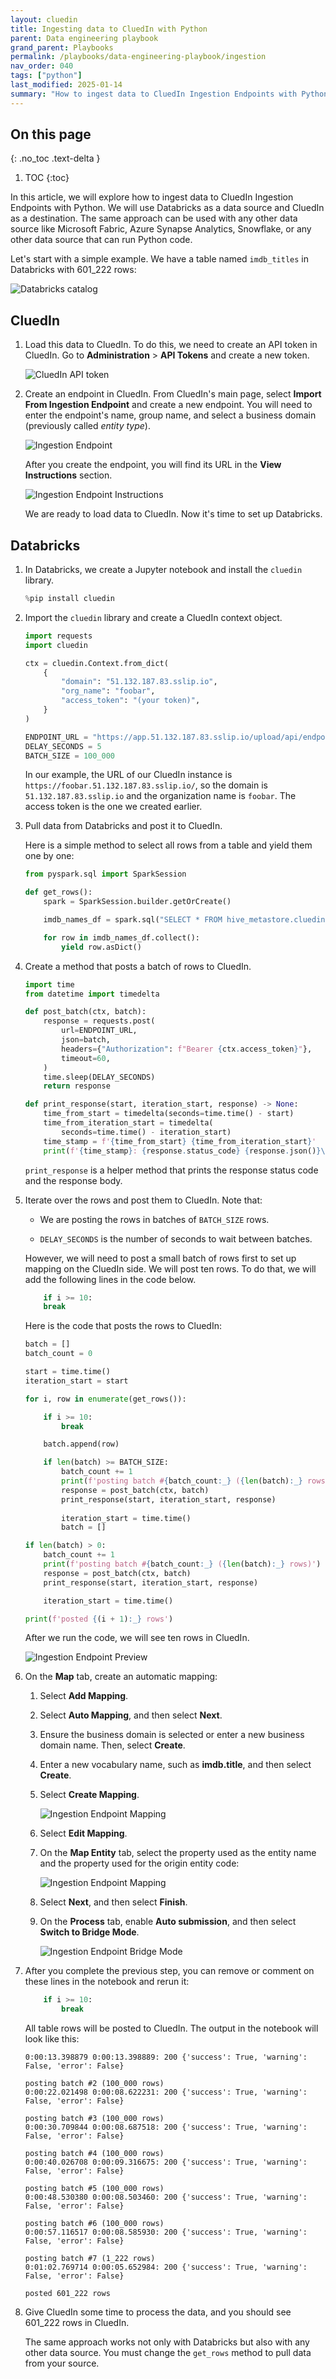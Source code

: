```yaml
---
layout: cluedin
title: Ingesting data to CluedIn with Python
parent: Data engineering playbook
grand_parent: Playbooks
permalink: /playbooks/data-engineering-playbook/ingestion
nav_order: 040
tags: ["python"]
last_modified: 2025-01-14
summary: "How to ingest data to CluedIn Ingestion Endpoints with Python."
---
```


## On this page
{: .no_toc .text-delta }
1. TOC
{:toc}

In this article, we will explore how to ingest data to CluedIn Ingestion Endpoints with Python. We will use Databricks as a data source and CluedIn as a destination. The same approach can be used with any other data source like Microsoft Fabric, Azure Synapse Analytics, Snowflake, or any other data source that can run Python code.

Let's start with a simple example. We have a table named `imdb_titles` in Databricks with 601_222 rows:

<img src="/assets/images/python-sdk/catalog-2.png" alt="Databricks catalog" />

## CluedIn

1. Load this data to CluedIn. To do this, we need to create an API token in CluedIn. Go to **Administration** > **API Tokens** and create a new token.

    <img src="/assets/images/python-sdk/api-token-2.png" alt="CluedIn API token" />


1. Create an endpoint in CluedIn. From CluedIn's main page, select **Import From Ingestion Endpoint** and create a new endpoint. You will need to enter the endpoint's name, group name, and select a business domain (previously called _entity type_).

    <img src="/assets/images/python-sdk/endpoint-2.png" alt="Ingestion Endpoint" />

    After you create the endpoint, you will find its URL in the **View Instructions** section.

    <img src="/assets/images/python-sdk/endpoint-instructions-2.png" alt="Ingestion Endpoint Instructions" />

    We are ready to load data to CluedIn. Now it's time to set up Databricks.

## Databricks

1. In Databricks, we create a Jupyter notebook and install the `cluedin` library.

    ```python
    %pip install cluedin
    ```

1. Import the `cluedin` library and create a CluedIn context object.

    ```python
    import requests
    import cluedin

    ctx = cluedin.Context.from_dict(
        {
            "domain": "51.132.187.83.sslip.io",
            "org_name": "foobar",
            "access_token": "(your token)",
        }
    )

    ENDPOINT_URL = "https://app.51.132.187.83.sslip.io/upload/api/endpoint/9A327661-51FD-4FFC-8DF5-3F80746B996C"
    DELAY_SECONDS = 5
    BATCH_SIZE = 100_000
    ```

    In our example, the URL of our CluedIn instance is `https://foobar.51.132.187.83.sslip.io/`, so the domain is `51.132.187.83.sslip.io` and the organization name is `foobar`. The access token is the one we created earlier.

1. Pull data from Databricks and post it to CluedIn.

    Here is a simple method to select all rows from a table and yield them one by one:

    ```python
    from pyspark.sql import SparkSession

    def get_rows():
        spark = SparkSession.builder.getOrCreate()

        imdb_names_df = spark.sql("SELECT * FROM hive_metastore.cluedin.imdb_titles")

        for row in imdb_names_df.collect():
            yield row.asDict()
    ```

1. Create a method that posts a batch of rows to CluedIn.


    ```python
    import time
    from datetime import timedelta

    def post_batch(ctx, batch):
        response = requests.post(
            url=ENDPOINT_URL,
            json=batch,
            headers={"Authorization": f"Bearer {ctx.access_token}"},
            timeout=60,
        )
        time.sleep(DELAY_SECONDS)
        return response

    def print_response(start, iteration_start, response) -> None:
        time_from_start = timedelta(seconds=time.time() - start)
        time_from_iteration_start = timedelta(
            seconds=time.time() - iteration_start)
        time_stamp = f'{time_from_start} {time_from_iteration_start}'
        print(f'{time_stamp}: {response.status_code} {response.json()}\n')
    ```
    
    `print_response` is a helper method that prints the response status code and the response body.

1. Iterate over the rows and post them to CluedIn. Note that:

    - We are posting the rows in batches of `BATCH_SIZE` rows.

    - `DELAY_SECONDS` is the number of seconds to wait between batches.

    However, we will need to post a small batch of rows first to set up mapping on the CluedIn side. We will post ten rows. To do that, we will add the following lines in the code below.

    ```python
        if i >= 10:
        break
    ```
    
    Here is the code that posts the rows to CluedIn:

    ```python
    batch = []
    batch_count = 0

    start = time.time()
    iteration_start = start
    
    for i, row in enumerate(get_rows()):

        if i >= 10:
            break

        batch.append(row)

        if len(batch) >= BATCH_SIZE:
            batch_count += 1
            print(f'posting batch #{batch_count:_} ({len(batch):_} rows)')
            response = post_batch(ctx, batch)
            print_response(start, iteration_start, response)
        
            iteration_start = time.time()
            batch = []

    if len(batch) > 0:
        batch_count += 1
        print(f'posting batch #{batch_count:_} ({len(batch):_} rows)')
        response = post_batch(ctx, batch)
        print_response(start, iteration_start, response)
    
        iteration_start = time.time()

    print(f'posted {(i + 1):_} rows')
    ```

    After we run the code, we will see ten rows in CluedIn.

    <img src="/assets/images/python-sdk/endpoint-preview-2.png" alt="Ingestion Endpoint Preview" />

1. On the **Map** tab, create an automatic mapping:

    1. Select **Add Mapping**.
    2. Select **Auto Mapping**, and then select **Next**.
    3. Ensure the business domain is selected or enter a new business domain name. Then, select **Create**.
    4. Enter a new vocabulary name, such as **imdb.title**, and then select **Create**.
    5. Select **Create Mapping**.

        <img src="/assets/images/python-sdk/endpoint-mapping-2-1.png" alt="Ingestion Endpoint Mapping" />

    6. Select **Edit Mapping**.
    7. On the **Map Entity** tab, select the property used as the entity name and the property used for the origin entity code:

        <img src="/assets/images/python-sdk/endpoint-mapping-2-2.png" alt="Ingestion Endpoint Mapping" />

    8. Select **Next**, and then select **Finish**.
    9. On the **Process** tab, enable **Auto submission**, and then select **Switch to Bridge Mode**.

        <img src="/assets/images/python-sdk/endpoint-bridge-2.png" alt="Ingestion Endpoint Bridge Mode" />

10. After you complete the previous step, you can remove or comment on these lines in the notebook and rerun it:

    ```python
        if i >= 10:
            break
    ```

    All table rows will be posted to CluedIn. The output in the notebook will look like this:

    ```
    0:00:13.398879 0:00:13.398889: 200 {'success': True, 'warning': False, 'error': False}

    posting batch #2 (100_000 rows)
    0:00:22.021498 0:00:08.622231: 200 {'success': True, 'warning': False, 'error': False}

    posting batch #3 (100_000 rows)
    0:00:30.709844 0:00:08.687518: 200 {'success': True, 'warning': False, 'error': False}

    posting batch #4 (100_000 rows)
    0:00:40.026708 0:00:09.316675: 200 {'success': True, 'warning': False, 'error': False}

    posting batch #5 (100_000 rows)
    0:00:48.530380 0:00:08.503460: 200 {'success': True, 'warning': False, 'error': False}

    posting batch #6 (100_000 rows)
    0:00:57.116517 0:00:08.585930: 200 {'success': True, 'warning': False, 'error': False}

    posting batch #7 (1_222 rows)
    0:01:02.769714 0:00:05.652984: 200 {'success': True, 'warning': False, 'error': False}

    posted 601_222 rows
    ```

1. Give CluedIn some time to process the data, and you should see 601_222 rows in CluedIn.

    The same approach works not only with Databricks but also with any other data source. You must change the `get_rows` method to pull data from your source.
